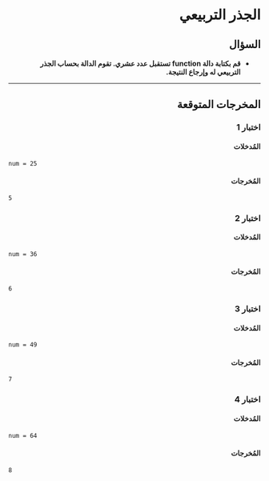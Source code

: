 # <div dir="rtl">الجذر التربيعي</div>

## <div dir="rtl">السؤال</div>

<ul dir="rtl">
<li>
<b>
قم بكتابة دالة function تستقبل عدد عشري. تقوم الدالة بحساب الجذر التربيعي له وإرجاع النتيجة.
</b>
</li>
</ul>

---

## <div dir="rtl">المخرجات المتوقعة</div>

### <div dir="rtl">اختبار 1</div>

#### <div dir="rtl">المُدخلات</div>

```text
num = 25
```

#### <div dir="rtl">المُخرجات</div>

```text
5
```

### <div dir="rtl">اختبار 2</div>

#### <div dir="rtl">المُدخلات</div>

```text
num = 36
```

#### <div dir="rtl">المُخرجات</div>

```text
6
```

### <div dir="rtl">اختبار 3</div>

#### <div dir="rtl">المُدخلات</div>

```text
num = 49
```

#### <div dir="rtl">المُخرجات</div>

```text
7
```

### <div dir="rtl">اختبار 4</div>

#### <div dir="rtl">المُدخلات</div>

```text
num = 64
```

#### <div dir="rtl">المُخرجات</div>

```text
8
```